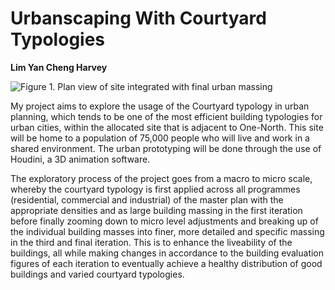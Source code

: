 # Urbanscaping With Courtyard Typologies

**Lim Yan Cheng Harvey**

![Figure 1. Plan view of site integrated with final urban massing](imgs/existing_site.png)

My project aims to explore the usage of the Courtyard typology in urban planning, which tends to be one of the most efficient building typologies for urban cities, within the allocated site that is adjacent to One-North. This site will be home to a population of 75,000 people who will live and work in a shared environment. The urban prototyping will be done through the use of Houdini, a 3D animation software.

The exploratory process of the project goes from a macro to micro scale, whereby the courtyard typology is first applied across all programmes (residential, commercial and industrial) of the master plan with the appropriate densities and as large building massing in the first iteration before finally zooming down to micro level adjustments and breaking up of the individual building masses into finer, more detailed and specific massing in the third and final iteration. This is to enhance the liveability of the buildings, all while making changes in accordance to the building evaluation figures of each iteration to eventually achieve a healthy distribution of good buildings and varied courtyard typologies.


